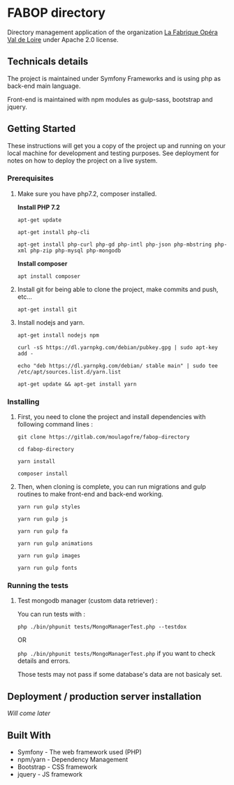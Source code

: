 # FABOP directory

Directory management application of the organization [La Fabrique Opéra Val de Loire](http://www.lafabriqueopera-valdeloire.com/) under Apache 2.0 license.

## Technicals details

The project is maintained under Symfony Frameworks and is using php as back-end main language.

Front-end is maintained with npm modules as gulp-sass, bootstrap and jquery.

## Getting Started

These instructions will get you a copy of the project up and running on your local machine for development and testing purposes. See deployment for notes on how to deploy the project on a live system.

### Prerequisites

1. Make sure you have php7.2, composer installed.

    **Install PHP 7.2**
    
    `apt-get update`
    
    `apt-get install php-cli`
    
    `apt-get install php-curl php-gd php-intl php-json php-mbstring php-xml php-zip php-mysql php-mongodb`
    
    **Install composer**
    
    `apt install composer`

2. Install git for being able to clone the project, make commits and push, etc...

    `apt-get install git`
    
3. Install nodejs and yarn.

    `apt-get install nodejs npm`
    
    `curl -sS https://dl.yarnpkg.com/debian/pubkey.gpg | sudo apt-key add -`
    
    `echo "deb https://dl.yarnpkg.com/debian/ stable main" | sudo tee /etc/apt/sources.list.d/yarn.list`
    
    `apt-get update && apt-get install yarn`

### Installing

1. First, you need to clone the project and install dependencies with following command lines :

    `git clone https://gitlab.com/moulagofre/fabop-directory`
    
    `cd fabop-directory`
    
    `yarn install`
    
    `composer install`

2. Then, when cloning is complete, you can run migrations and gulp routines to make front-end and back-end working.

    `yarn run gulp styles`
    
    `yarn run gulp js`
    
    `yarn run gulp fa`
    
    `yarn run gulp animations`
    
    `yarn run gulp images`
    
    `yarn run gulp fonts`

### Running the tests

1. Test mongodb manager (custom data retriever) :

    You can run tests with :
    
    `php ./bin/phpunit tests/MongoManagerTest.php --testdox`
    
    OR
    
    `php ./bin/phpunit tests/MongoManagerTest.php` if you want to check details and errors.
    
    Those tests may not pass if some database's data are not basicaly set.

## Deployment / production server installation

*Will come later*

## Built With

* Symfony - The web framework used (PHP)
* npm/yarn - Dependency Management
* Bootstrap - CSS framework
* jquery - JS framework